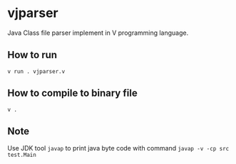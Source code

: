 # vjparser
Java Class file parser implement in V programming language.

## How to run
`v run . vjparser.v`

## How to compile to binary file
`v .`

## Note
Use JDK tool `javap` to print java byte code  with command  `javap -v -cp src test.Main` 
